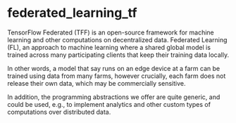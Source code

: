 # federated_learning_tf

TensorFlow Federated (TFF) is an open-source framework for machine learning and other computations 
on decentralized data. Federated Learning (FL), an approach to machine learning where a shared global 
model is trained across many participating clients that keep their training data locally.

In other words, a model that say runs on an edge device at a farm can be trained using data from many
farms, however crucially, each farm does not release their own data, which may be commercially sensitive.

In addition, the programming abstractions we offer are quite generic, and could be used, e.g., to implement 
analytics and other custom types of computations over distributed data.